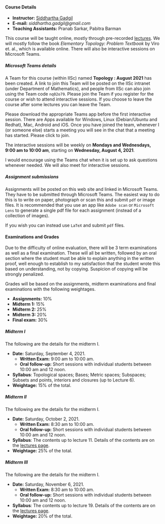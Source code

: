 #### Course Details
  
* __Instructor:__ [Siddhartha Gadgil](http://math.iisc.ac.in/~gadgil)
* __E-mail:__ _siddhartha.gadgil@gmail.com_
* __Teaching Assistants:__ Pranab Sarkar, Pabitra Barman

This course will be taught online, mostly through pre-recorded [lectures](./all-lectures/). We will mostly follow the book _Elementary Topology: Problem Textbook_ by Viro et. al., which is available online. There will also be interactive sessions on Microsoft Teams.

##### Microsoft Teams details

A Team for this course (within IISc) named __Topology : August 2021__ has been created. A link to join this Team will be posted on the IISc intranet (under Department of Mathematics), and people from IISc can also join using the Team code `nq02o79`. Please join the Team if you register for the course or wish to attend interactive sessions. If you choose to leave the course after some lectures you can leave the Team.

Please download the appropriate Teams app before the first interactive session. There are Apps available for Windows, Linux (Debian/Ubuntu and Redhat), Mac, Android and iOS. Once you have joined the team, whenever I (or someone else) starts a meeting  you will see in the chat that a meeting has started. Please click to join.

The interactive sessions will be weekly on __Mondays and Wednesdays, 9:00 am to 10:00 am__, starting on __Wednesday, August 4, 2021__.

I would encourage using the Teams chat when it is set up to ask questions whenever needed.  We will also meet for interactive sessions.

##### Assignment submissions

Assignments will be posted on this web site and linked in Microsoft Teams. They have to be submitted through Microsoft Teams. The easiest way to do this is to write on paper, photograph or scan this and submit `pdf` or image files. It is recommended that you use an app like `Adobe scan` or `Microsoft Lens` to generate a single pdf file for each assignment (instead of a collection of images).

If you wish you can instead use `LaTeX` and submit `pdf` files.

#### Examinations and Grades

Due to the difficulty of online evaluation, there will be 3 term examinations as well as a final examination. These will all be written, followed by an oral section where the student must be able to explain anything in the written proof, well enough to establish to my satisfaction that the student wrote this based on understanding, not by copying. Suspicion of copying will be strongly penalized.

Grades will be based on the  assignments, midterm examinations and final examinations with the following weightages.

* __Assignments:__ 10%
* __Midterm 1:__ 15%
* __Midterm 2:__ 25%
* __Midterm 3:__ 20%
* __Final exam:__ 30%

##### Midterm I

The following are the details for the midterm I.

* __Date:__ Saturday, September 4, 2021.
    * __Written Exam:__ 9:00 am to 10:00 am.
    * __Oral follow-up:__ Short sessions with individual students between 10:00 am and 12 noon.
* __Syllabus__: Topological spaces; Bases; Metric spaces; Subspaces; Subsets and points, interiors and closures (up to Lecture 6).
* __Weightage:__ 15% of the total.

##### Midterm II

The following are the details for the midterm I.

* __Date:__ Saturday, October 2, 2021.
    * __Written Exam:__ 8:30 am to 10:00 am.
    * __Oral follow-up:__ Short sessions with individual students between 10:00 am and 12 noon.
* __Syllabus__: The contents up to lecture 11. Details of the contents are on the [lectures page](./all-lectures/).
* __Weightage:__ 25% of the total.

##### Midterm III

The following are the details for the midterm I.

* __Date:__ Saturday, November 6, 2021.
    * __Written Exam:__ 8:30 am to 10:00 am.
    * __Oral follow-up:__ Short sessions with individual students between 10:00 am and 12 noon.
* __Syllabus__: The contents up to lecture 19. Details of the contents are on the [lectures page](./all-lectures/).
* __Weightage:__ 20% of the total.


